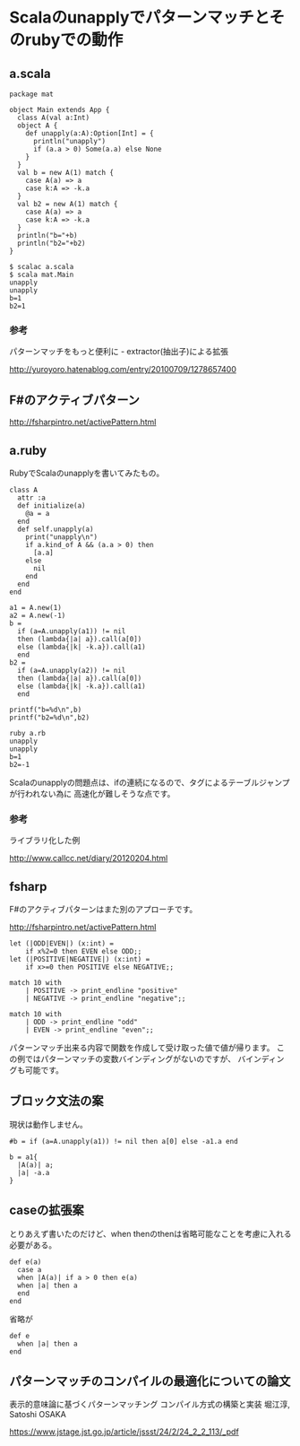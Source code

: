 # Scalaのunapplyでパターンマッチとそのrubyでの動作

## a.scala

```
package mat

object Main extends App {
  class A(val a:Int)
  object A {
    def unapply(a:A):Option[Int] = {
      println("unapply")
      if (a.a > 0) Some(a.a) else None
    }
  }
  val b = new A(1) match {
    case A(a) => a
    case k:A => -k.a
  }
  val b2 = new A(1) match {
    case A(a) => a
    case k:A => -k.a
  }
  println("b="+b)
  println("b2="+b2)
}
```

```
$ scalac a.scala
$ scala mat.Main
unapply
unapply
b=1
b2=1
```

### 参考

パターンマッチをもっと便利に - extractor(抽出子)による拡張

http://yuroyoro.hatenablog.com/entry/20100709/1278657400


## F#のアクティブパターン

http://fsharpintro.net/activePattern.html

## a.ruby

RubyでScalaのunapplyを書いてみたもの。

```
class A
  attr :a
  def initialize(a)
    @a = a
  end
  def self.unapply(a)
    print("unapply\n")
    if a.kind_of A && (a.a > 0) then
      [a.a]
    else
      nil
    end
  end
end

a1 = A.new(1)
a2 = A.new(-1)
b =
  if (a=A.unapply(a1)) != nil
  then (lambda{|a| a}).call(a[0])
  else (lambda{|k| -k.a}).call(a1)
  end
b2 =
  if (a=A.unapply(a2)) != nil
  then (lambda{|a| a}).call(a[0])
  else (lambda{|k| -k.a}).call(a1)
  end

printf("b=%d\n",b)
printf("b2=%d\n",b2)
```

```
ruby a.rb
unapply
unapply
b=1
b2=-1
```

Scalaのunapplyの問題点は、ifの連続になるので、タグによるテーブルジャンプが行われない為に
高速化が難しそうな点です。

### 参考

ライブラリ化した例

http://www.callcc.net/diary/20120204.html

## fsharp

F#のアクティブパターンはまた別のアプローチです。

http://fsharpintro.net/activePattern.html

```
let (|ODD|EVEN|) (x:int) =
	if x%2=0 then EVEN else ODD;;
let (|POSITIVE|NEGATIVE|) (x:int) =
	if x>=0 then POSITIVE else NEGATIVE;;

match 10 with
	| POSITIVE -> print_endline "positive"
	| NEGATIVE -> print_endline "negative";;

match 10 with
	| ODD -> print_endline "odd"
	| EVEN -> print_endline "even";;
```

パターンマッチ出来る内容で関数を作成して受け取った値で値が帰ります。
この例ではパターンマッチの変数バインディングがないのですが、
バインディングも可能です。

## 

## ブロック文法の案

現状は動作しません。

```
#b = if (a=A.unapply(a1)) != nil then a[0] else -a1.a end

b = a1{
  |A(a)| a;
  |a| -a.a
}

```

## caseの拡張案

とりあえず書いたのだけど、when thenのthenは省略可能なことを考慮に入れる必要がある。

```
def e(a)
  case a
  when |A(a)| if a > 0 then e(a)
  when |a| then a
  end
end
```

省略が
```
def e
  when |a| then a
end
```

## パターンマッチのコンパイルの最適化についての論文

表示的意味論に基づくパターンマッチング
コンパイル方式の構築と実装 堀江淳, Satoshi OSAKA

https://www.jstage.jst.go.jp/article/jssst/24/2/24_2_2_113/_pdf


